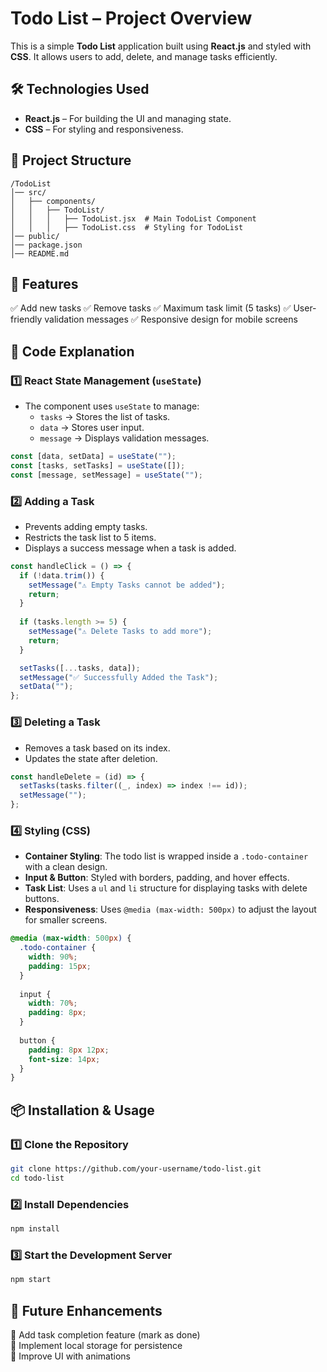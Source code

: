 
#  Todo List – Project Overview

This is a simple **Todo List** application built using **React.js** and styled with **CSS**. It allows users to add, delete, and manage tasks efficiently.



## 🛠️ Technologies Used

- **React.js** – For building the UI and managing state.
- **CSS** – For styling and responsiveness.


## 📂 Project Structure

```
/TodoList  
│── src/  
│   ├── components/  
│   │   ├── TodoList/  
│   │   │   ├── TodoList.jsx  # Main TodoList Component  
│   │   │   ├── TodoList.css  # Styling for TodoList  
│── public/  
│── package.json  
│── README.md  
```



## 🚀 Features

✅ Add new tasks
✅ Remove tasks
✅ Maximum task limit (5 tasks)
✅ User-friendly validation messages
✅ Responsive design for mobile screens



## 📝 Code Explanation

### 1️⃣ **React State Management (****`useState`****)**

- The component uses `useState` to manage:
  - `tasks` → Stores the list of tasks.
  - `data` → Stores user input.
  - `message` → Displays validation messages.

```jsx
const [data, setData] = useState("");
const [tasks, setTasks] = useState([]);
const [message, setMessage] = useState("");
```



### 2️⃣ **Adding a Task**

- Prevents adding empty tasks.
- Restricts the task list to 5 items.
- Displays a success message when a task is added.

```jsx
const handleClick = () => {
  if (!data.trim()) {
    setMessage("⚠️ Empty Tasks cannot be added");
    return;
  }
  
  if (tasks.length >= 5) {
    setMessage("⚠️ Delete Tasks to add more");
    return;
  }

  setTasks([...tasks, data]);
  setMessage("✅ Successfully Added the Task");
  setData("");
};
```



### 3️⃣ **Deleting a Task**

- Removes a task based on its index.
- Updates the state after deletion.

```jsx
const handleDelete = (id) => {
  setTasks(tasks.filter((_, index) => index !== id));
  setMessage("");
};
```



### 4️⃣ **Styling (CSS)**

- **Container Styling**: The todo list is wrapped inside a `.todo-container` with a clean design.
- **Input & Button**: Styled with borders, padding, and hover effects.
- **Task List**: Uses a `ul` and `li` structure for displaying tasks with delete buttons.
- **Responsiveness**: Uses `@media (max-width: 500px)` to adjust the layout for smaller screens.

```css
@media (max-width: 500px) {
  .todo-container {
    width: 90%;
    padding: 15px;
  }
  
  input {
    width: 70%;
    padding: 8px;
  }
  
  button {
    padding: 8px 12px;
    font-size: 14px;
  }
}
```



## 📦 Installation & Usage

### 1️⃣ Clone the Repository

```bash
git clone https://github.com/your-username/todo-list.git
cd todo-list
```

### 2️⃣ Install Dependencies

```bash
npm install
```

### 3️⃣ Start the Development Server

```bash
npm start
```



## 🎯 Future Enhancements

🔹 Add task completion feature (mark as done)\
🔹 Implement local storage for persistence\
🔹 Improve UI with animations



